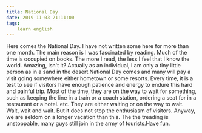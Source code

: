 ```yaml
---
title: National Day
date: 2019-11-03 21:11:00
tags:
    learn english
---
```

Here comes the National Day. I have not written some here for more than one month. The main reason is I was fascinated by reading. Much of the time is occupied on books. The more I read, the less I feel that I know the world. Amazing, isn't it? Actually as an individual, I am only a tiny little person as in a sand in the desert.National Day comes and many will pay a visit going somewhere either hometown or some resorts. Every time, it is a test to see if visitors have enough patience and energy to endure this hard and painful trip. Most of the time, they are on the way to wait for something, such as keeping the line in a train or a coach station, ordering a seat for in a restaurant or a hotel. etc. They are either waiting or on the way to wait. Wait, wait and wait. But it does not stop the enthusiasm of visitors. Anyway, we are seldom on a longer vacation than this. The the treading is unstoppable, many guys still join in the army of tourists.Have fun.